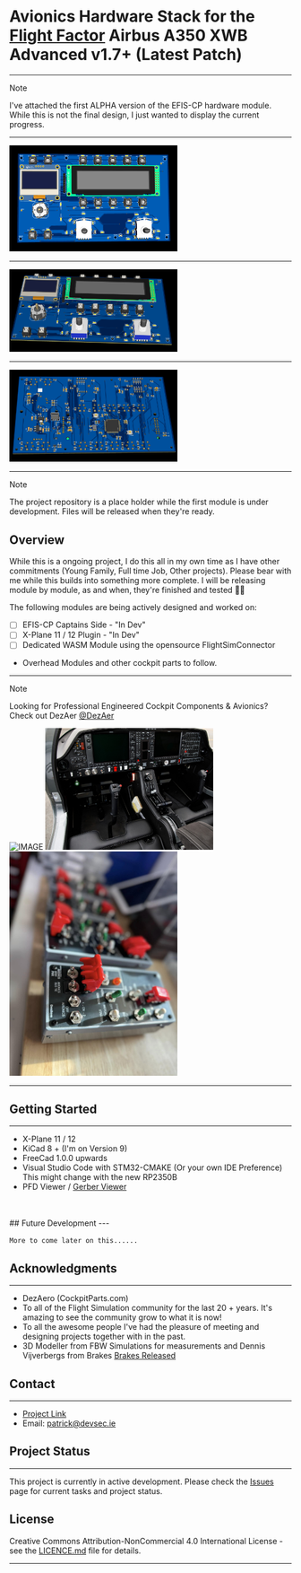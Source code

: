 # Avionics Hardware Stack for the [Flight Factor](https://www.flightfactor.aero/) Airbus A350 XWB Advanced v1.7+ (Latest Patch)
---

> [!NOTE]
> I've attached the first ALPHA version of the EFIS-CP hardware module. While this is not the final design, I just wanted to display the current progress. 

---

<img src="img/Screenshot%202025-02-24%20044150.png" alt="IMAGE" width="300"/> 

---

<img src="img/Screenshot%202025-02-24%20044211.png" alt="IMAGE" width="300"/> 

---

<img src="img/Screenshot%202025-02-24%20043942.png" alt="IMAGE" width="300"/> 

---

> [!NOTE]
> The project repository is a place holder while the first module is under development.
> Files will be released when they're ready.

## Overview

While this is a ongoing project, I do this all in my own time as I have other commitments (Young Family, Full time Job, Other projects). Please bear with me while this builds into something more complete. I will be releasing module by module, as and when, they're finished and tested 👨‍🚀

The following modules are being actively designed and worked on:

- [ ] EFIS-CP Captains Side - "In Dev"
- [ ] X-Plane 11 / 12 Plugin - "In Dev"
- [ ] Dedicated WASM Module using the opensource FlightSimConnector
- Overhead Modules and other cockpit parts to follow.

---
> [!NOTE]
> Looking for Professional Engineered Cockpit Components & Avionics? Check out DezAer [@DezAer](https://www.facebook.com/REALISMcockpitsimulation/)

<img src="https://scontent-dub4-1.xx.fbcdn.net/v/t39.30808-6/462467417_1065587388591294_7000626022793055900_n.png?_nc_cat=100&ccb=1-7&_nc_sid=cc71e4&_nc_ohc=oIdU5nQwMSkQ7kNvgH9xQKx&_nc_zt=23&_nc_ht=scontent-dub4-1.xx&_nc_gid=AoXgqoT7XmMblwBARJjM8DF&oh=00_AYB22LRhZPQLmpJnyFvFmDLvf7LryFX-jOfF19SU1EUymg&oe=679D61FF" alt="IMAGE" width="300"/> 

<img src="img/da-cockpitparts.png" alt="IMAGE" width="300"/> 

<img src="https://github.com/Pwoodlock/Airbus-A350X-A380X/blob/main/img/452701799_1015059266977440_5643638912357827516_n.jpg" alt="IMAGE" width="300"/> 

---

## Getting Started
---
- X-Plane 11 / 12 
- KiCad 8 + (I'm on Version 9)
- FreeCad 1.0.0 upwards
- Visual Studio Code with STM32-CMAKE (Or your own IDE Preference) This might change with the new RP2350B 
- PFD Viewer / [Gerber Viewer](https://jlcpcb.com/RGE)

<br>
<br>
## Future Development
---

```
More to come later on this......
```

## Acknowledgments
---
- DezAero (CockpitParts.com)
- To all of the Flight Simulation community for the last 20 + years. It's amazing to see the community grow to what it is now!
- To all the awesome people I've had the pleasure of meeting and designing projects together with in the past.
- 3D Modeller from FBW Simulations for measurements and Dennis Vijverbergs from Brakes [Brakes Released](https://www.youtube.com/@dennisvijverbergbrakesrele6098/featured)

## Contact
---
- [Project Link](https://github.com/Pwoodlock/Airbus-A350X-A380X)
- Email: patrick@devsec.ie

## Project Status
---
This project is currently in active development. Please check the [Issues](https://github.com/Pwoodlock/Airbus-A350X-A380X/issues) page for current tasks and project status.

## License

Creative Commons Attribution-NonCommercial 4.0 International License - see the [LICENCE.md](LICENCE.md) file for details.

---
